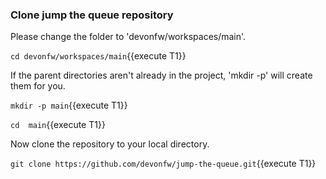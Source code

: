 ### Clone jump the queue repository


Please change the folder to &#39;devonfw/workspaces/main&#39;.

`cd devonfw/workspaces/main`{{execute T1}}


If the parent directories aren't already in the project, 'mkdir -p' will create them for you. 

`mkdir -p main`{{execute T1}}

`cd  main`{{execute T1}}


Now clone the repository to your local directory.

`git clone https://github.com/devonfw/jump-the-queue.git`{{execute T1}}

